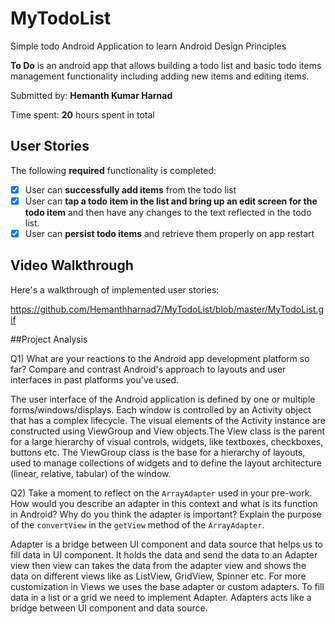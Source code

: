 # MyTodoList
Simple todo Android Application to learn Android Design Principles 

**To Do** is an android app that allows building a todo list and basic todo items management functionality including adding new items and editing items.

Submitted by: **Hemanth Kumar Harnad**

Time spent: **20** hours spent in total

## User Stories

The following **required** functionality is completed:

* [x] User can **successfully add items** from the todo list
* [x] User can **tap a todo item in the list and bring up an edit screen for the todo item** and then have any changes to the text reflected in the todo list.
* [x] User can **persist todo items** and retrieve them properly on app restart

## Video Walkthrough 

Here's a walkthrough of implemented user stories:


https://github.com/Hemanthharnad7/MyTodoList/blob/master/MyTodoList.gif

##Project Analysis

Q1) What are your reactions to the Android app development platform so far? Compare and contrast Android's approach to layouts and user interfaces in past platforms you've used.

The user interface of the Android application is defined by one or multiple forms/windows/displays. Each window is controlled by an Activity object that has a complex lifecycle. The visual elements of the Activity instance are constructed  using ViewGroup and View objects.The View class is the parent for a large hierarchy of visual controls, widgets, like textboxes, checkboxes, buttons etc. The ViewGroup class is the base for a hierarchy of layouts, used to manage collections of widgets and to define the layout architecture (linear, relative, tabular) of the window.

Q2) Take a moment to reflect on the `ArrayAdapter` used in your pre-work. How would you describe an adapter in this context and what is its function in Android? Why do you think the adapter is important? Explain the purpose of the `convertView` in the `getView` method of the `ArrayAdapter`.

Adapter is a bridge between UI component and data source that helps us to fill data in UI component. It holds the data and send the data to an Adapter view then view can takes the data from the adapter view and shows the data on different views like as ListView, GridView, Spinner etc. For more customization in Views we uses the base adapter or custom adapters. To fill data in a list or a grid we need to implement Adapter. Adapters acts like a bridge between UI component and data source.
